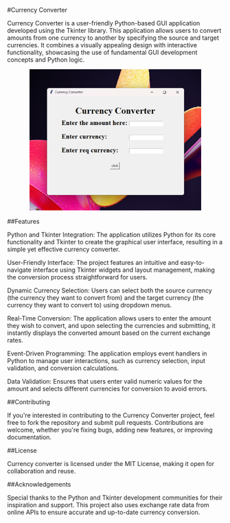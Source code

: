 #Currency Converter

Currency Converter is a user-friendly Python-based GUI application developed using the Tkinter library. This application allows users to convert amounts from one currency to another by specifying the source and target currencies. It combines a visually appealing design with interactive functionality, showcasing the use of fundamental GUI development concepts and Python logic.

<p align="center"><img src="./t2.png" width="400" alt="Currency Converter Interface"></p>

##Features

Python and Tkinter Integration: The application utilizes Python for its core functionality and Tkinter to create the graphical user interface, resulting in a simple yet effective currency converter.

User-Friendly Interface: The project features an intuitive and easy-to-navigate interface using Tkinter widgets and layout management, making the conversion process straightforward for users.

Dynamic Currency Selection: Users can select both the source currency (the currency they want to convert from) and the target currency (the currency they want to convert to) using dropdown menus.

Real-Time Conversion: The application allows users to enter the amount they wish to convert, and upon selecting the currencies and submitting, it instantly displays the converted amount based on the current exchange rates.

Event-Driven Programming: The application employs event handlers in Python to manage user interactions, such as currency selection, input validation, and conversion calculations.

Data Validation: Ensures that users enter valid numeric values for the amount and selects different currencies for conversion to avoid errors.

##Contributing

If you're interested in contributing to the Currency Converter project, feel free to fork the repository and submit pull requests. Contributions are welcome, whether you're fixing bugs, adding new features, or improving documentation.

##License

Currency converter is licensed under the MIT License, making it open for collaboration and reuse.

##Acknowledgements

Special thanks to the Python and Tkinter development communities for their inspiration and support. This project also uses exchange rate data from online APIs to ensure accurate and up-to-date currency conversion.
